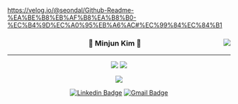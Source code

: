 
https://velog.io/@seondal/Github-Readme-%EA%BE%B8%EB%AF%B8%EA%B8%B0-%EC%B4%9D%EC%A0%95%EB%A6%AC#%EC%99%84%EC%84%B1

<div align="center">
  
  <img align="right" src="https://github-readme-stats.vercel.app/api/top-langs/?username=minjunkim-dev&theme=dracula&exclude_repo=Computer-Science-Engineering&layout=compact&langs_count=10"/>
  
  ### 🐣 Minjun Kim 🐥 
  
  ---
  
  <a href="https://github.com/seondal"><img src="https://hits.seeyoufarm.com/api/count/incr/badge.svg?url=https%3A%2F%2Fgithub.com%2Fseondal&count_bg=%23000000&title_bg=%23000000&icon=github.svg&icon_color=%23E7E7E7&title=GitHub&edge_flat=false)"/></a> <a href="https://solved.ac/whkakrkr"><img src="http://mazassumnida.wtf/api/mini/generate_badge?boj=whkakrkr"/></a>
 
  <a href="https://velog.io/@minjunkim-dev"><img src="https://img.shields.io/badge/minjunkim-dev.log-3DDC84?style=flat-square&logo=Velog&logoColor=white"/></a>
  
[![Linkedin Badge](https://img.shields.io/badge/-LinkedIn-blue?style=flat-square&logo=Linkedin&logoColor=white&link=https://www.linkedin.com/in/민준-김-a79621234/)](https://www.linkedin.com/in/민준-김-a79621234/)
[![Gmail Badge](https://img.shields.io/badge/Gmail-d14836?style=flat-square&logo=Gmail&logoColor=white&link=mailto:minjunkim.dev@gmail.com)](mailto:minjunkim.dev@gmail.com)

  <br>
 
</div>
